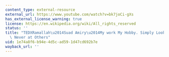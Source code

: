 ```yaml
---
content_type: external-resource
external_url: https://www.youtube.com/watch?v=bk7joCi-gXs
has_external_license_warning: true
license: https://en.wikipedia.org/wiki/All_rights_reserved
status: ''
title: "TEDXRamallah\u2014Suad Amiry\u2014My work My Hobby. Simply Look Inside You\
  \ Never at Others"
uid: 1e74a8f6-b94e-4d5c-ad59-1d47cd692b7e
wayback_url: ''
---
```

